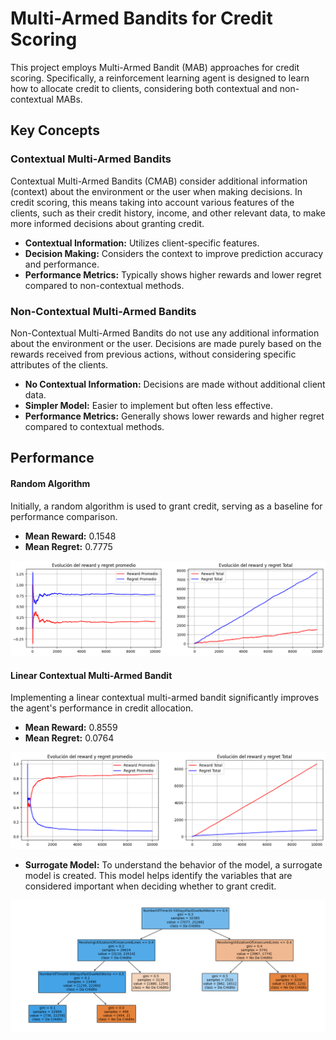 # Multi-Armed Bandits for Credit Scoring

This project employs Multi-Armed Bandit (MAB) approaches for credit scoring. Specifically, a reinforcement learning agent is designed to learn how to allocate credit to clients, considering both contextual and non-contextual MABs.

## Key Concepts

### Contextual Multi-Armed Bandits

Contextual Multi-Armed Bandits (CMAB) consider additional information (context) about the environment or the user when making decisions. In credit scoring, this means taking into account various features of the clients, such as their credit history, income, and other relevant data, to make more informed decisions about granting credit.

- **Contextual Information:** Utilizes client-specific features.
- **Decision Making:** Considers the context to improve prediction accuracy and performance.
- **Performance Metrics:** Typically shows higher rewards and lower regret compared to non-contextual methods.

### Non-Contextual Multi-Armed Bandits

Non-Contextual Multi-Armed Bandits do not use any additional information about the environment or the user. Decisions are made purely based on the rewards received from previous actions, without considering specific attributes of the clients.

- **No Contextual Information:** Decisions are made without additional client data.
- **Simpler Model:** Easier to implement but often less effective.
- **Performance Metrics:** Generally shows lower rewards and higher regret compared to contextual methods.

## Performance

#### Random Algorithm

Initially, a random algorithm is used to grant credit, serving as a baseline for performance comparison.

- **Mean Reward:** 0.1548
- **Mean Regret:** 0.7775

 ![](Images/1.png)

#### Linear Contextual Multi-Armed Bandit

Implementing a linear contextual multi-armed bandit significantly improves the agent's performance in credit allocation.

- **Mean Reward:** 0.8559
- **Mean Regret:** 0.0764

 ![](Images/2.png)

- **Surrogate Model:** To understand the behavior of the model, a surrogate model is created. This model helps identify the variables that are considered important when deciding whether to grant credit.

 ![](Images/3.png)

 

